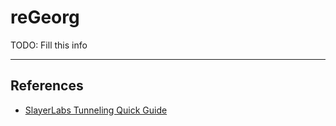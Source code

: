 # reGeorg

TODO: Fill this info

---
## References

- [SlayerLabs Tunneling Quick Guide](https://posts.slayerlabs.com/tunneling-quick-guide/)